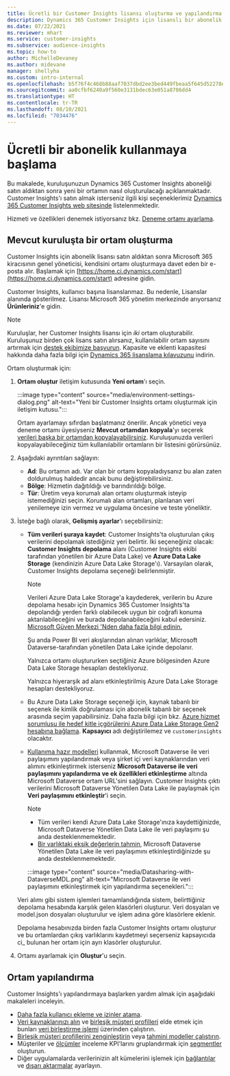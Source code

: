 ```yaml
---
title: Ücretli bir Customer Insights lisansı oluşturma ve yapılandırma
description: Dynamics 365 Customer Insights için lisanslı bir abonelik alma ve bunu yapılandırma adımları.
ms.date: 07/22/2021
ms.reviewer: mhart
ms.service: customer-insights
ms.subservice: audience-insights
ms.topic: how-to
author: MichelleDevaney
ms.author: midevane
manager: shellyha
ms.custom: intro-internal
ms.openlocfilehash: b5f76f4c468b88aaf7037dbd2ee3bed449fbeaa5f645d52278eee05b36b4e328
ms.sourcegitcommit: aa0cfbf6240a9f560e3131bdec63e051a8786dd4
ms.translationtype: HT
ms.contentlocale: tr-TR
ms.lasthandoff: 08/10/2021
ms.locfileid: "7034476"
---
```

# <a name="get-started-with-a-paid-subscription"></a>Ücretli bir abonelik kullanmaya başlama

Bu makalede, kuruluşunuzun Dynamics 365 Customer Insights aboneliği satın aldıktan sonra yeni bir ortamın nasıl oluşturulacağı açıklanmaktadır. Customer Insights'ı satın almak isterseniz ilgili kişi seçeneklerimiz [Dynamics 365 Customer Insights web sitesinde](https://dynamics.microsoft.com/ai/customer-insights/) listelenmektedir. 

Hizmeti ve özellikleri denemek istiyorsanız bkz. [Deneme ortamı ayarlama](get-started-trial.md).

## <a name="create-an-environment-in-an-existing-organization"></a>Mevcut kuruluşta bir ortam oluşturma

Customer Insights için abonelik lisansı satın aldıktan sonra Microsoft 365 kiracısının genel yöneticisi, kendisini ortamı oluşturmaya davet eden bir e-posta alır. Başlamak için [https://home.ci.dynamics.com/start](https://home.ci.dynamics.com/start) adresine gidin. 

Customer Insights, kullanıcı başına lisanslanmaz. Bu nedenle, Lisanslar alanında gösterilmez. Lisansı Microsoft 365 yönetim merkezinde arıyorsanız **Ürünleriniz**'e gidin. 

> [!NOTE]
> Kuruluşlar, her Customer Insights lisansı için *iki* ortam oluşturabilir. Kuruluşunuz birden çok lisans satın alırsanız, kullanılabilir ortam sayısını artırmak için [destek ekibimize başvurun](https://go.microsoft.com/fwlink/?linkid=2079641). Kapasite ve eklenti kapasitesi hakkında daha fazla bilgi için [Dynamics 365 lisanslama kılavuzunu](https://go.microsoft.com/fwlink/?LinkId=866544) indirin.

Ortam oluşturmak için:

1. **Ortam oluştur** iletişim kutusunda **Yeni ortam**'ı seçin.

   :::image type="content" source="media/environment-settings-dialog.png" alt-text="Yeni bir Customer Insights ortamı oluşturmak için iletişim kutusu.":::

   Ortam ayarlamayı sıfırdan başlatmanız önerilir. Ancak yönetici veya deneme ortamı üyesiyseniz **Mevcut ortamdan kopyala**'yı seçerek [verileri başka bir ortamdan kopyalayabilirsiniz](manage-environments.md#copy-the-environment-configuration). Kuruluşunuzda verileri kopyalayabileceğiniz tüm kullanılabilir ortamların bir listesini görürsünüz.

1. Aşağıdaki ayrıntıları sağlayın:
   - **Ad**: Bu ortamın adı. Var olan bir ortamı kopyaladıysanız bu alan zaten doldurulmuş haldedir ancak bunu değiştirebilirsiniz.
   - **Bölge**: Hizmetin dağıtıldığı ve barındırıldığı bölge.
   - **Tür**: Üretim veya korumalı alan ortamı oluşturmak isteyip istemediğinizi seçin. Korumalı alan ortamları, planlanan veri yenilemeye izin vermez ve uygulama öncesine ve teste yöneliktir.
   
1. İsteğe bağlı olarak, **Gelişmiş ayarlar**'ı seçebilirsiniz:

   - **Tüm verileri şuraya kaydet**: Customer Insights'ta oluşturulan çıkış verilerini depolamak istediğiniz yeri belirtir. İki seçeneğiniz olacak: **Customer Insights depolama** alanı (Customer Insights ekibi tarafından yönetilen bir Azure Data Lake) ve **Azure Data Lake Storage** (kendinizin Azure Data Lake Storage'ı). Varsayılan olarak, Customer Insights depolama seçeneği belirlenmiştir.

     > [!NOTE]
     > Verileri Azure Data Lake Storage'a kaydederek, verilerin bu Azure depolama hesabı için Dynamics 365 Customer Insights'ta depolandığı yerden farklı olabilecek uygun bir coğrafi konuma aktarılabileceğini ve burada depolanabileceğini kabul edersiniz. [Microsoft Güven Merkezi 'Nden daha fazla bilgi edinin.](https://www.microsoft.com/trust-center)
     >
     > Şu anda Power BI veri akışlarından alınan varlıklar, Microsoft Dataverse-tarafından yönetilen Data Lake içinde depolanır. 
     > 
     > Yalnızca ortamı oluştururken seçtiğiniz Azure bölgesinden Azure Data Lake Storage hesapları destekliyoruz. 
     > 
     > Yalnızca hiyerarşik ad alanı etkinleştirilmiş Azure Data Lake Storage hesapları destekliyoruz.


   - Bu Azure Data Lake Storage seçeneği için, kaynak tabanlı bir seçenek ile kimlik doğrulaması için abonelik tabanlı bir seçenek arasında seçim yapabilirsiniz. Daha fazla bilgi için bkz. [Azure hizmet sorumlusu ile hedef kitle içgörülerini Azure Data Lake Storage Gen2 hesabına bağlama](connect-service-principal.md). **Kapsayıcı** adı değiştirilemez ve `customerinsights` olacaktır.
   
   - [Kullanıma hazır modelleri](predictions-overview.md#out-of-box-models) kullanmak, Microsoft Dataverse ile veri paylaşımını yapılandırmak veya şirket içi veri kaynaklarından veri alımını etkinleştirmek isterseniz **Microsoft Dataverse ile veri paylaşımını yapılandırma ve ek özellikleri etkinleştirme** altında Microsoft Dataverse ortam URL'sini sağlayın. Customer Insights çıktı verilerini Microsoft Dataverse Yönetilen Data Lake ile paylaşmak için **Veri paylaşımını etkinleştir**'i seçin.

     > [!NOTE]
     > - Tüm verileri kendi Azure Data Lake Storage'ınıza kaydettiğinizde, Microsoft Dataverse Yönetilen Data Lake ile veri paylaşımı şu anda desteklenmemektedir.
     > - [Bir varlıktaki eksik değerlerin tahmin](predictions.md), Microsoft Dataverse Yönetilen Data Lake ile veri paylaşımını etkinleştirdiğinizde şu anda desteklenmemektedir.

     :::image type="content" source="media/Datasharing-with-DataverseMDL.png" alt-text="Microsoft Dataverse ile veri paylaşımını etkinleştirmek için yapılandırma seçenekleri.":::

   Veri alımı gibi sistem işlemleri tamamlandığında sistem, belirttiğiniz depolama hesabında karşılık gelen klasörleri oluşturur. Veri dosyaları ve model.json dosyaları oluşturulur ve işlem adına göre klasörlere eklenir.

   Depolama hesabınızda birden fazla Customer Insights ortamı oluşturur ve bu ortamlardan çıkış varlıklarını kaydetmeyi seçerseniz kapsayıcıda ci_<environmentid> bulunan her ortam için ayrı klasörler oluşturulur.

1. Ortamı ayarlamak için **Oluştur**'u seçin. 

## <a name="configure-an-environment"></a>Ortam yapılandırma

Customer Insights'ı yapılandırmaya başlarken yardım almak için aşağıdaki makaleleri inceleyin. 

- [Daha fazla kullanıcı ekleme ve izinler atama](permissions.md).
- [Veri kaynaklarınızı alın](data-sources.md) ve [birleşik müşteri profilleri](customer-profiles.md) elde etmek için bunları [veri birleştirme işlemi](data-unification.md) üzerinden çalıştırın.
- [Birleşik müşteri profillerini zenginleştirin](enrichment-hub.md) veya [tahmini modeller çalıştırın](predictions-overview.md).
- Müşteriler ve [ölçümler](measures.md) inceleme KPI'larını gruplandırmak için [segmentler](segments.md) oluşturun.
- Diğer uygulamalarda verilerinizin alt kümelerini işlemek için [bağlantılar](connections.md) ve [dışarı aktarmalar](export-destinations.md) ayarlayın.
